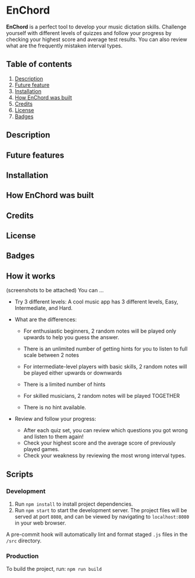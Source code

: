 # EnChord

**EnChord** is a perfect tool to develop your music dictation skills. Challenge yourself with different levels of quizzes and follow your progress by checking your highest score and average test results. You can also review what are the frequently mistaken interval types.

## Table of contents

1. [Description](https://github.com/TheChopsticks/EnChord/edit/main/README.md#description)
2. [Future feature](https://github.com/TheChopsticks/EnChord/edit/main/README.md#future-features)
3. [Installation](https://github.com/TheChopsticks/EnChord/edit/main/README.md#installation)
4. [How EnChord was built](https://github.com/TheChopsticks/EnChord/edit/main/README.md#how-enchord-was-built)
5. [Credits](https://github.com/TheChopsticks/EnChord/edit/main/README.md#credits)
6. [License](https://github.com/TheChopsticks/EnChord/edit/main/README.md#license)
7. [Badges](https://github.com/TheChopsticks/EnChord/edit/main/README.md#badges)

## Description

## Future features

## Installation

## How EnChord was built

## Credits

## License

## Badges

## How it works

(screenshots to be attached)
You can ...

- Try 3 different levels:
  A cool music app has 3 different levels, Easy, Intermediate, and Hard.

- What are the differences:

  - For enthusiastic beginners, 2 random notes will be played only upwards to help you guess the answer.
  - There is an unlimited number of getting hints for you to listen to full scale between 2 notes

  - For intermediate-level players with basic skills, 2 random notes will be played either upwards or downwards
  - There is a limited number of hints

  - For skilled musicians, 2 random notes will be played TOGETHER
  - There is no hint available.

- Review and follow your progress:
  - After each quiz set, you can review which questions you got wrong and listen to them again!
  - Check your highest score and the average score of previously played games.
  - Check your weakness by reviewing the most wrong interval types.

## Scripts

### Development

1. Run `npm install` to install project dependencies.
2. Run `npm start` to start the development server. The project files will be served at port `8080`, and can be viewed by navigating to `localhost:8080` in your web browser.

A pre-commit hook will automatically lint and format staged `.js` files in the `/src` directory.

### Production

To build the project, run:
`npm run build`
